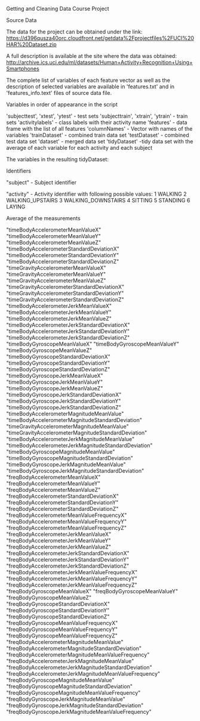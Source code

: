Getting and Cleaning Data Course Project

Source Data

The data for the project can be obtained under the link:
https://d396qusza40orc.cloudfront.net/getdata%2Fprojectfiles%2FUCI%20HAR%20Dataset.zip

A full description is available at the site where the data was obtained:
http://archive.ics.uci.edu/ml/datasets/Human+Activity+Recognition+Using+Smartphones

The complete list of variables of each feature vector as well as the description of selected variables are available in 'features.txt' and in 'features_info.text' files of source data file.

Variables in order of appearance in the script

'subjecttest', 'xtest', 'ytest' - test sets
'subjecttrain', 'xtrain', 'ytrain' - train sets
'activitylabels' - class labels with their activity name
'features' - data frame with the list of all features
'columnNames' - Vector with names of the variables
'trainDataset' - combined train data set
'testDataset' - combined test data set
'dataset' - merged data set
'tidyDataset' -tidy data set with the average of each variable for each activity and each subject

The variables in the resulting tidyDataset:

Identifiers

"subject" - Subject identifier

"activity" - Activity identifier with following possible values:
1 WALKING
2 WALKING_UPSTAIRS
3 WALKING_DOWNSTAIRS
4 SITTING
5 STANDING
6 LAYING

Average of the measurements

"timeBodyAccelerometerMeanValueX"
"timeBodyAccelerometerMeanValueY"
"timeBodyAccelerometerMeanValueZ"
"timeBodyAccelerometerStandardDeviationX"
"timeBodyAccelerometerStandardDeviationY"
"timeBodyAccelerometerStandardDeviationZ"
"timeGravityAccelerometerMeanValueX"
"timeGravityAccelerometerMeanValueY"
"timeGravityAccelerometerMeanValueZ"
"timeGravityAccelerometerStandardDeviationX"
"timeGravityAccelerometerStandardDeviationY"
"timeGravityAccelerometerStandardDeviationZ"
"timeBodyAccelerometerJerkMeanValueX"
"timeBodyAccelerometerJerkMeanValueY"
"timeBodyAccelerometerJerkMeanValueZ"
"timeBodyAccelerometerJerkStandardDeviationX"
"timeBodyAccelerometerJerkStandardDeviationY"
"timeBodyAccelerometerJerkStandardDeviationZ"
"timeBodyGyroscopeMeanValueX"
"timeBodyGyroscopeMeanValueY"
"timeBodyGyroscopeMeanValueZ"
"timeBodyGyroscopeStandardDeviationX"
"timeBodyGyroscopeStandardDeviationY"
"timeBodyGyroscopeStandardDeviationZ"
"timeBodyGyroscopeJerkMeanValueX"
"timeBodyGyroscopeJerkMeanValueY"
"timeBodyGyroscopeJerkMeanValueZ"
"timeBodyGyroscopeJerkStandardDeviationX"
"timeBodyGyroscopeJerkStandardDeviationY"
"timeBodyGyroscopeJerkStandardDeviationZ"
"timeBodyAccelerometerMagnitudeMeanValue"
"timeBodyAccelerometerMagnitudeStandardDeviation"
"timeGravityAccelerometerMagnitudeMeanValue"
"timeGravityAccelerometerMagnitudeStandardDeviation"
"timeBodyAccelerometerJerkMagnitudeMeanValue"
"timeBodyAccelerometerJerkMagnitudeStandardDeviation"
"timeBodyGyroscopeMagnitudeMeanValue"
"timeBodyGyroscopeMagnitudeStandardDeviation"
"timeBodyGyroscopeJerkMagnitudeMeanValue"
"timeBodyGyroscopeJerkMagnitudeStandardDeviation"
"freqBodyAccelerometerMeanValueX"
"freqBodyAccelerometerMeanValueY"
"freqBodyAccelerometerMeanValueZ"
"freqBodyAccelerometerStandardDeviationX"
"freqBodyAccelerometerStandardDeviationY"
"freqBodyAccelerometerStandardDeviationZ"
"freqBodyAccelerometerMeanValueFrequencyX"
"freqBodyAccelerometerMeanValueFrequencyY"
"freqBodyAccelerometerMeanValueFrequencyZ"
"freqBodyAccelerometerJerkMeanValueX"
"freqBodyAccelerometerJerkMeanValueY"
"freqBodyAccelerometerJerkMeanValueZ"
"freqBodyAccelerometerJerkStandardDeviationX"
"freqBodyAccelerometerJerkStandardDeviationY"
"freqBodyAccelerometerJerkStandardDeviationZ"
"freqBodyAccelerometerJerkMeanValueFrequencyX"
"freqBodyAccelerometerJerkMeanValueFrequencyY"
"freqBodyAccelerometerJerkMeanValueFrequencyZ"
"freqBodyGyroscopeMeanValueX"
"freqBodyGyroscopeMeanValueY"
"freqBodyGyroscopeMeanValueZ"
"freqBodyGyroscopeStandardDeviationX"
"freqBodyGyroscopeStandardDeviationY"
"freqBodyGyroscopeStandardDeviationZ"
"freqBodyGyroscopeMeanValueFrequencyX"
"freqBodyGyroscopeMeanValueFrequencyY"
"freqBodyGyroscopeMeanValueFrequencyZ"
"freqBodyAccelerometerMagnitudeMeanValue"
"freqBodyAccelerometerMagnitudeStandardDeviation"
"freqBodyAccelerometerMagnitudeMeanValueFrequency"
"freqBodyAccelerometerJerkMagnitudeMeanValue"
"freqBodyAccelerometerJerkMagnitudeStandardDeviation"
"freqBodyAccelerometerJerkMagnitudeMeanValueFrequency"
"freqBodyGyroscopeMagnitudeMeanValue"
"freqBodyGyroscopeMagnitudeStandardDeviation"
"freqBodyGyroscopeMagnitudeMeanValueFrequency"
"freqBodyGyroscopeJerkMagnitudeMeanValue"
"freqBodyGyroscopeJerkMagnitudeStandardDeviation"
"freqBodyGyroscopeJerkMagnitudeMeanValueFrequency"

